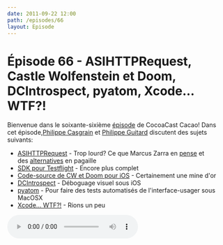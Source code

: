 ```yaml
---
date: 2011-09-22 12:00
path: /episodes/66
layout: Episode
---
```

# Épisode 66 - ASIHTTPRequest, Castle Wolfenstein et Doom, DCIntrospect, pyatom, Xcode... WTF?!
<p>Bienvenue dans le soixante-sixième <a href="https://archive.org/download/cacaocast/cacaocast_66.mp3" title="CocoaCast Cacao Episode 66">épisode</a> de CocoaCast Cacao! Dans cet épisode,<a href="http://www.twitter.com/philippec" title="Philippe Casgrain sur Twitter">Philippe Casgrain</a> et <a href="http://www.twitter.com/philippeguitard" title="Philippe Guitard sur Twitter">Philippe Guitard</a> discutent des sujets suivants:</p>
<ul><li><a href="http://allseeing-i.com/%5Brequest_release%5D;" title="ASIHTTPRequest">ASIHTTPRequest</a> - Trop lourd? Ce que Marcus Zarra en <a href="https://twitter.com/#!/mzarra/status/116278264938504193" title="Tweet de Marcus Zarra">pense</a> et des <a href="http://nearthespeedoflight.com/article/introducing_jbcontainedurlconnection:_a_simplified__blocks-based_wrapper_around_nsurlconnection" title="JBContainedURLConnection">alternatives</a> en pagaille</li>
<li><a href="https://testflightapp.com/sdk/" title="SDK pour Testflight">SDK pour Testflight</a> - Encore plus complet</li>
<li><a href="http://www.bethblog.com/index.php/2011/09/08/ios-updates-source-code-for-wolfenstein-3d-classic-platinum-doom-classic/" title="Code-source de CW et Doom pour iOS">Code-source de CW et Doom pour iOS</a> - Certainement une mine d'or</li>
<li><a href="https://github.com/domesticcatsoftware/DCIntrospect" title="DCIntrospect">DCIntrospect</a> - Déboguage visuel sous iOS</li>
<li><a href="https://github.com/pyatom/pyatom" title="pyatom">pyatom</a> - Pour faire des tests automatisés de l'interface-usager sous MacOSX</li>
<li><a href="http://xcodewtf.tumblr.com/" title="Xcode... WTF?!">Xcode&hellip; WTF?!</a> - Rions un peu</li>
</ul>
<p><audio controls><source src="https://archive.org/download/cacaocast/cacaocast_66.mp3" type="audio/mpeg"><source src="https://archive.org/download/cacaocast/cacaocast_66.mp3" type="audio/mp4">Votre navigateur ne supporte pas l'élément audio / Your browser does not support the audio element.</audio></p>
